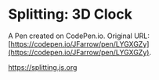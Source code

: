 # Splitting: 3D Clock

A Pen created on CodePen.io. Original URL: [https://codepen.io/JFarrow/pen/LYGXGZy](https://codepen.io/JFarrow/pen/LYGXGZy).

https://splitting.js.org
